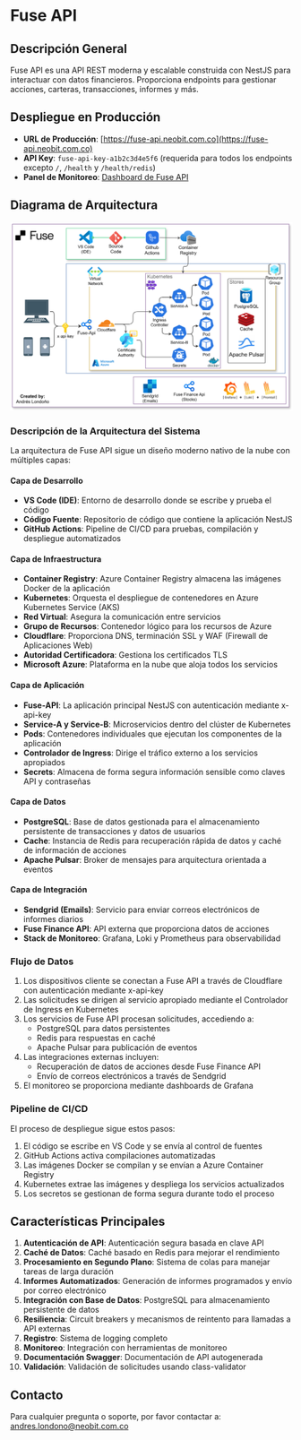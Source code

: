 # Fuse API

## Descripción General
Fuse API es una API REST moderna y escalable construida con NestJS para interactuar con datos financieros. Proporciona endpoints para gestionar acciones, carteras, transacciones, informes y más.

## Despliegue en Producción
- **URL de Producción**: [https://fuse-api.neobit.com.co](https://fuse-api.neobit.com.co)
- **API Key**: `fuse-api-key-a1b2c3d4e5f6` (requerida para todos los endpoints excepto `/`, `/health` y `/health/redis`)
- **Panel de Monitoreo**: [Dashboard de Fuse API](https://monitoring.neobit.com.co/d/d3d1922e-3022-4e99-9440-f7af0a584834/fuse-api-dashboard?orgId=1)

## Diagrama de Arquitectura

![Arquitectura de Fuse API](https://raw.githubusercontent.com/andreslon/fuse-api/main/docs/architecture.png)

### Descripción de la Arquitectura del Sistema

La arquitectura de Fuse API sigue un diseño moderno nativo de la nube con múltiples capas:

#### Capa de Desarrollo
- **VS Code (IDE)**: Entorno de desarrollo donde se escribe y prueba el código
- **Código Fuente**: Repositorio de código que contiene la aplicación NestJS
- **GitHub Actions**: Pipeline de CI/CD para pruebas, compilación y despliegue automatizados

#### Capa de Infraestructura
- **Container Registry**: Azure Container Registry almacena las imágenes Docker de la aplicación
- **Kubernetes**: Orquesta el despliegue de contenedores en Azure Kubernetes Service (AKS)
- **Red Virtual**: Asegura la comunicación entre servicios
- **Grupo de Recursos**: Contenedor lógico para los recursos de Azure
- **Cloudflare**: Proporciona DNS, terminación SSL y WAF (Firewall de Aplicaciones Web)
- **Autoridad Certificadora**: Gestiona los certificados TLS
- **Microsoft Azure**: Plataforma en la nube que aloja todos los servicios

#### Capa de Aplicación
- **Fuse-API**: La aplicación principal NestJS con autenticación mediante x-api-key
- **Service-A y Service-B**: Microservicios dentro del clúster de Kubernetes
- **Pods**: Contenedores individuales que ejecutan los componentes de la aplicación
- **Controlador de Ingress**: Dirige el tráfico externo a los servicios apropiados
- **Secrets**: Almacena de forma segura información sensible como claves API y contraseñas

#### Capa de Datos
- **PostgreSQL**: Base de datos gestionada para el almacenamiento persistente de transacciones y datos de usuarios
- **Cache**: Instancia de Redis para recuperación rápida de datos y caché de información de acciones
- **Apache Pulsar**: Broker de mensajes para arquitectura orientada a eventos

#### Capa de Integración
- **Sendgrid (Emails)**: Servicio para enviar correos electrónicos de informes diarios
- **Fuse Finance API**: API externa que proporciona datos de acciones
- **Stack de Monitoreo**: Grafana, Loki y Prometheus para observabilidad

### Flujo de Datos
1. Los dispositivos cliente se conectan a Fuse API a través de Cloudflare con autenticación mediante x-api-key
2. Las solicitudes se dirigen al servicio apropiado mediante el Controlador de Ingress en Kubernetes
3. Los servicios de Fuse API procesan solicitudes, accediendo a:
   - PostgreSQL para datos persistentes
   - Redis para respuestas en caché
   - Apache Pulsar para publicación de eventos
4. Las integraciones externas incluyen:
   - Recuperación de datos de acciones desde Fuse Finance API
   - Envío de correos electrónicos a través de Sendgrid
5. El monitoreo se proporciona mediante dashboards de Grafana

### Pipeline de CI/CD
El proceso de despliegue sigue estos pasos:
1. El código se escribe en VS Code y se envía al control de fuentes
2. GitHub Actions activa compilaciones automatizadas
3. Las imágenes Docker se compilan y se envían a Azure Container Registry
4. Kubernetes extrae las imágenes y despliega los servicios actualizados
5. Los secretos se gestionan de forma segura durante todo el proceso

## Características Principales

1. **Autenticación de API**: Autenticación segura basada en clave API
2. **Caché de Datos**: Caché basado en Redis para mejorar el rendimiento
3. **Procesamiento en Segundo Plano**: Sistema de colas para manejar tareas de larga duración
4. **Informes Automatizados**: Generación de informes programados y envío por correo electrónico
5. **Integración con Base de Datos**: PostgreSQL para almacenamiento persistente de datos
6. **Resiliencia**: Circuit breakers y mecanismos de reintento para llamadas a API externas
7. **Registro**: Sistema de logging completo
8. **Monitoreo**: Integración con herramientas de monitoreo
9. **Documentación Swagger**: Documentación de API autogenerada
10. **Validación**: Validación de solicitudes usando class-validator

## Contacto

Para cualquier pregunta o soporte, por favor contactar a: andres.londono@neobit.com.co 